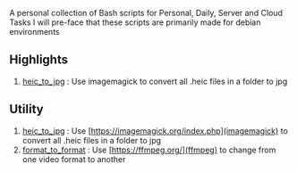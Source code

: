 A personal collection of Bash scripts for Personal, Daily, Server and Cloud Tasks
I will pre-face that these scripts are primarily made for debian environments

## Highlights

1. [heic_to_jpg](scripts/heic_to_jpg) : Use imagemagick to convert all .heic files in a folder to jpg

## Utility

1. [heic_to_jpg](scripts/heic_to_jpg) : Use [https://imagemagick.org/index.php](imagemagick) to convert all .heic files in a folder to jpg
1. [format_to_format](scripts/format_to_format) : Use [https://ffmpeg.org/](ffmpeg) to change from one video format to another

